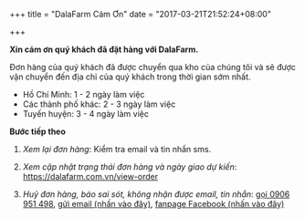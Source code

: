 +++
title = "DalaFarm Cám Ơn"
date = "2017-03-21T21:52:24+08:00"

+++

**Xin cám ơn quý khách đã đặt hàng với DalaFarm.** 

Đơn hàng của quý khách đã được chuyển qua kho của chúng tôi và sẽ được vận chuyển đến địa chỉ của quý khách trong 
thời gian sớm nhất.

  * Hồ Chí Minh: 1 - 2 ngày làm việc
  * Các thành phố khác: 2 - 3 ngày làm việc
  * Tuyến huyện: 3 - 4 ngày làm việc 

**Bước tiếp theo**

1. _Xem lại đơn hàng_: Kiểm tra email và tin nhắn sms.

2. _Xem cập nhật trạng thái đơn hàng và ngày giao dự kiến_: https://dalafarm.com.vn/view-order

3. _Huỷ đơn hàng, báo sai sót, không nhận được email, tin nhắn_: [gọi 0906 951 498](tel:0906951498), [gửi email (nhấn vào đây)](mailto:info@dalafarm.com.vn), [fanpage Facebook (nhấn vào đây)](https://fb.me/dalafarm.com.vn) 

